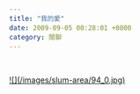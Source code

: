 ```yaml
---
title: "我的愛"
date: 2009-09-05 00:28:01 +0800
category: 閒聊
---
```

<p>&nbsp;</p><p><a href="http://9.blog.xuite.net/9/a/8/f/10971305/blog_112520/txt/26553713/0.jpg">![](/images/slum-area/94_0.jpg)</a><br /><br /></p>
